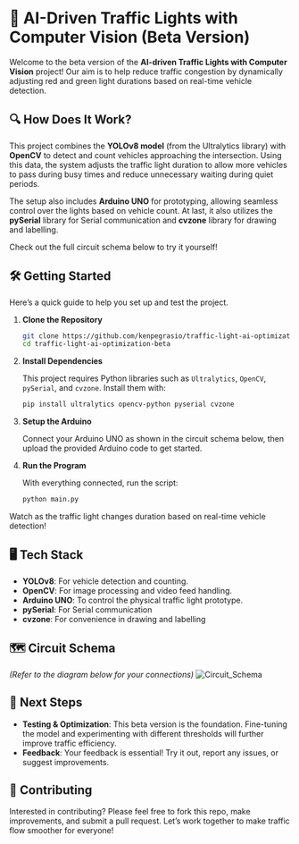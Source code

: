 # 🚦 AI-Driven Traffic Lights with Computer Vision (Beta Version)

Welcome to the beta version of the **AI-driven Traffic Lights with Computer Vision** project! Our aim is to help reduce traffic congestion by dynamically adjusting red and green light durations based on real-time vehicle detection.

## 🔍 How Does It Work?

This project combines the **YOLOv8 model** (from the Ultralytics library) with **OpenCV** to detect and count vehicles approaching the intersection. Using this data, the system adjusts the traffic light duration to allow more vehicles to pass during busy times and reduce unnecessary waiting during quiet periods. 

The setup also includes **Arduino UNO** for prototyping, allowing seamless control over the lights based on vehicle count. At last, it also utilizes the **pySerial** library for Serial communication and **cvzone** library for drawing and labelling. 

Check out the full circuit schema below to try it yourself!

## 🛠️ Getting Started

Here’s a quick guide to help you set up and test the project.

1. **Clone the Repository**

   ```bash
   git clone https://github.com/kenpegrasio/traffic-light-ai-optimization-beta.git
   cd traffic-light-ai-optimization-beta
2. **Install Dependencies**

   This project requires Python libraries such as `Ultralytics`, `OpenCV`, `pySerial`, and `cvzone`. Install them with:
   
   ```bash
   pip install ultralytics opencv-python pyserial cvzone
4. **Setup the Arduino**
   
   Connect your Arduino UNO as shown in the circuit schema below, then upload the provided Arduino code to get started.

6. **Run the Program**
   
   With everything connected, run the script:
   
   ```bash
   python main.py

Watch as the traffic light changes duration based on real-time vehicle detection!

## 🖥️ Tech Stack

- **YOLOv8**: For vehicle detection and counting.
- **OpenCV**: For image processing and video feed handling.
- **Arduino UNO**: To control the physical traffic light prototype.
- **pySerial**: For Serial communication
- **cvzone**: For convenience in drawing and labelling

## 🗺️ Circuit Schema

_(Refer to the diagram below for your connections)_
![Circuit_Schema](https://github.com/user-attachments/assets/d42fdcd9-b34d-4064-999e-f0f7e0410244)

## 📌 Next Steps

- **Testing & Optimization**: This beta version is the foundation. Fine-tuning the model and experimenting with different thresholds will further improve traffic efficiency.
- **Feedback**: Your feedback is essential! Try it out, report any issues, or suggest improvements.

## 🤝 Contributing

Interested in contributing? Please feel free to fork this repo, make improvements, and submit a pull request. Let’s work together to make traffic flow smoother for everyone!
